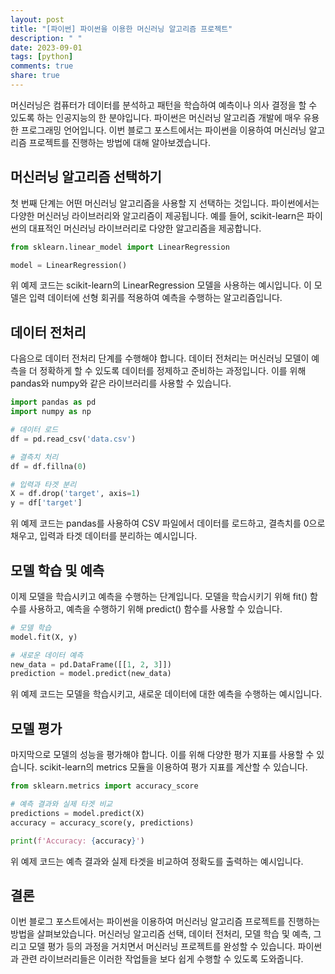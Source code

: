 ```yaml
---
layout: post
title: "[파이썬] 파이썬을 이용한 머신러닝 알고리즘 프로젝트"
description: " "
date: 2023-09-01
tags: [python]
comments: true
share: true
---
```


머신러닝은 컴퓨터가 데이터를 분석하고 패턴을 학습하여 예측이나 의사 결정을 할 수 있도록 하는 인공지능의 한 분야입니다. 파이썬은 머신러닝 알고리즘 개발에 매우 유용한 프로그래밍 언어입니다. 이번 블로그 포스트에서는 파이썬을 이용하여 머신러닝 알고리즘 프로젝트를 진행하는 방법에 대해 알아보겠습니다.

## 머신러닝 알고리즘 선택하기

첫 번째 단계는 어떤 머신러닝 알고리즘을 사용할 지 선택하는 것입니다. 파이썬에서는 다양한 머신러닝 라이브러리와 알고리즘이 제공됩니다. 예를 들어, scikit-learn은 파이썬의 대표적인 머신러닝 라이브러리로 다양한 알고리즘을 제공합니다.

```python
from sklearn.linear_model import LinearRegression

model = LinearRegression()
```

위 예제 코드는 scikit-learn의 LinearRegression 모델을 사용하는 예시입니다. 이 모델은 입력 데이터에 선형 회귀를 적용하여 예측을 수행하는 알고리즘입니다.

## 데이터 전처리

다음으로 데이터 전처리 단계를 수행해야 합니다. 데이터 전처리는 머신러닝 모델이 예측을 더 정확하게 할 수 있도록 데이터를 정제하고 준비하는 과정입니다. 이를 위해 pandas와 numpy와 같은 라이브러리를 사용할 수 있습니다.

```python
import pandas as pd
import numpy as np

# 데이터 로드
df = pd.read_csv('data.csv')

# 결측치 처리
df = df.fillna(0)

# 입력과 타겟 분리
X = df.drop('target', axis=1)
y = df['target']
```

위 예제 코드는 pandas를 사용하여 CSV 파일에서 데이터를 로드하고, 결측치를 0으로 채우고, 입력과 타겟 데이터를 분리하는 예시입니다.

## 모델 학습 및 예측

이제 모델을 학습시키고 예측을 수행하는 단계입니다. 모델을 학습시키기 위해 fit() 함수를 사용하고, 예측을 수행하기 위해 predict() 함수를 사용할 수 있습니다.

```python
# 모델 학습
model.fit(X, y)

# 새로운 데이터 예측
new_data = pd.DataFrame([[1, 2, 3]])
prediction = model.predict(new_data)
```

위 예제 코드는 모델을 학습시키고, 새로운 데이터에 대한 예측을 수행하는 예시입니다.

## 모델 평가

마지막으로 모델의 성능을 평가해야 합니다. 이를 위해 다양한 평가 지표를 사용할 수 있습니다. scikit-learn의 metrics 모듈을 이용하여 평가 지표를 계산할 수 있습니다.

```python
from sklearn.metrics import accuracy_score

# 예측 결과와 실제 타겟 비교
predictions = model.predict(X)
accuracy = accuracy_score(y, predictions)

print(f'Accuracy: {accuracy}')
```

위 예제 코드는 예측 결과와 실제 타겟을 비교하여 정확도를 출력하는 예시입니다.

## 결론

이번 블로그 포스트에서는 파이썬을 이용하여 머신러닝 알고리즘 프로젝트를 진행하는 방법을 살펴보았습니다. 머신러닝 알고리즘 선택, 데이터 전처리, 모델 학습 및 예측, 그리고 모델 평가 등의 과정을 거치면서 머신러닝 프로젝트를 완성할 수 있습니다. 파이썬과 관련 라이브러리들은 이러한 작업들을 보다 쉽게 수행할 수 있도록 도와줍니다.